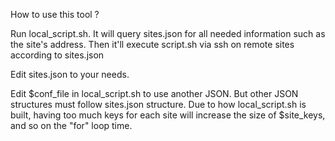 How to use this tool ?

Run local_script.sh.
It will query sites.json for all needed information such as the site's address.
Then it'll execute script.sh via ssh on remote sites according to sites.json

Edit sites.json to your needs.

Edit $conf_file in local_script.sh to use another JSON. But other JSON structures must follow sites.json structure.
Due to how local_script.sh is built, having too much keys for each site will increase the size of $site_keys, and so on the "for" loop time.

